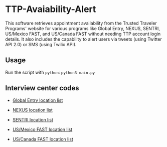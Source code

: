 # TTP-Avaiability-Alert

This software retrieves appointment availability from the Trusted Traveler Programs' website for various programs like Global Entry, NEXUS, SENTRI, US/Mexico FAST, and US/Canada FAST without needing TTP account login details. It also includes the capability to alert users via tweets (using Twitter API 2.0) or SMS (using Twilio API).

## Usage

Run the script with `python`: `python3 main.py`


## Interview center codes

* [Global Entry location list](https://ttp.cbp.dhs.gov/schedulerapi/locations/?temporary=false&inviteOnly=false&operational=true&serviceName=Global%20Entry)

* [NEXUS location list](https://ttp.cbp.dhs.gov/schedulerapi/locations/?temporary=false&inviteOnly=false&operational=true&serviceName=NEXUS)

* [SENTRI location list](https://ttp.cbp.dhs.gov/schedulerapi/locations/?temporary=false&inviteOnly=false&operational=true&serviceName=SENTRI)

* [US/Mexico FAST location list](https://ttp.cbp.dhs.gov/schedulerapi/locations/?temporary=false&inviteOnly=false&operational=true&serviceName=U.S.%20%2F%20Mexico%20FAST)

* [US/Canada FAST location list](https://ttp.cbp.dhs.gov/schedulerapi/locations/?temporary=false&inviteOnly=false&operational=true&serviceName=U.S.%20%2F%20Canada%20FAST)
